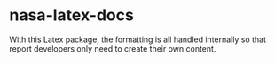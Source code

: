 # nasa-latex-docs
With this Latex package, the formatting is all handled internally so that report developers only need to create their own content.
